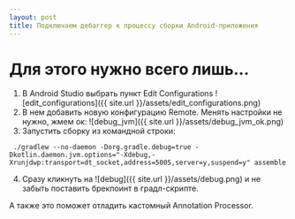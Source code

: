 ```yaml
---
layout: post
title: Подключаем дебаггер к процессу сборки Android-приложения
---
```

# Для этого нужно всего лишь...
1. В Android Studio выбрать пункт Edit Configurations
![edit_configurations]({{ site.url }}/assets/edit_configurations.png)
2. В нем добавить новую конфигурацию Remote. Менять настройки не нужно, жмем ок:
![debug_jvm]({{ site.url }}/assets/debug_jvm_ok.png)
3. Запустить сборку из командной строки:
```
 ./gradlew --no-daemon -Dorg.gradle.debug=true -Dkotlin.daemon.jvm.options="-Xdebug,-Xrunjdwp:transport=dt_socket,address=5005,server=y,suspend=y" assemble
```
4. Сразу кликнуть на ![debug]({{ site.url }}/assets/debug.png) и не забыть поставить брекпоинт в градл-скрипте.


А также это поможет отладить кастомный Annotation Processor.
